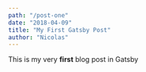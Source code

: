 ```yaml
---
path: "/post-one"
date: "2018-04-09"
title: "My First Gatsby Post"
author: "Nicolas"
---
```


This is my very **first** blog post in Gatsby